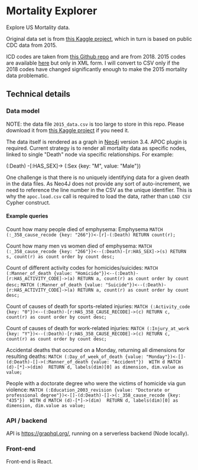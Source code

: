 # Mortality Explorer
Explore US Mortality data. 

Original data set is from [this Kaggle project](https://www.kaggle.com/cdc/mortality "Kaggle"), which in turn is based on public CDC data from 2015. 

ICD codes are taken from [this Github repo](http://github.com/kamillamagna/ICD-10-CSV "this Github repo") and are from 2018. 2015 codes are available [here](https://www.cdc.gov/nchs/icd/icd10cm.htm "here") but only in XML form. I will convert to CSV only if the 2018 codes have changed significantly enough to make the 2015 mortality data problematic.

## Technical details
### Data model
NOTE: the data file `2015_data.csv` is too large to store in this repo. Please download it from [this Kaggle project](https://www.kaggle.com/cdc/mortality "Kaggle") if you need it.

The data itself is rendered as a graph in [Neo4j](https://neo4j.com/ "Neo4j") version 3.4. APOC plugin is required. Current strategy is to render all mortality data as specific nodes, linked to single "Death" node via specific relationships.  For example:

(:Death) -[:HAS_SEX]-> (:Sex {key: "M", value: "Male"})

One challenge is that there is no uniquely identifying data for a given death in the data files. As Neo4J does not provide any sort of auto-increment, we need to reference the line number in the CSV as the unique identifier. This is why the `apoc.load.csv` call is required to load the data, rather than `LOAD CSV` Cypher construct.

#### Example queries
Count how many people died of emphysema:
Emphysema
`MATCH (:_358_cause_recode {key: "266"})<-[r]-(:Death) RETURN count(r);`

Count how many men vs women died of emphysema:
`MATCH (:_358_cause_recode {key: "266"})<--(:Death)-[r:HAS_SEX]->(s) RETURN s, count(r) as count order by count desc;`

Count of different activity codes for homicides/suicides:
`MATCH (:Manner_of_death {value: "Homicide"})<--(:Death)-[r:HAS_ACTIVITY_CODE]->(a) RETURN a, count(r) as count order by count desc;`
`MATCH (:Manner_of_death {value: "Suicide"})<--(:Death)-[r:HAS_ACTIVITY_CODE]->(a) RETURN a, count(r) as count order by count desc;`

Count of causes of death for sports-related injuries:
`MATCH (:Activity_code {key: "0"})<--(:Death)-[r:HAS_358_CAUSE_RECODE]->(c) RETURN c, count(r) as count order by count desc;`

Count of causes of death for work-related injuries:
`MATCH (:Injury_at_work {key: "Y"})<--(:Death)-[r:HAS_358_CAUSE_RECODE]->(c) RETURN c, count(r) as count order by count desc;`

Accidental deaths that occured on a Monday, returning all dimensions for resulting deaths:
`MATCH (:Day_of_week_of_death {value: "Monday"})<-[]-(d:Death)-[]->(:Manner_of_death {value: "Accident"}) 
    WITH d MATCH (d)-[*]->(dim) 
    RETURN d, labels(dim)[0] as dimension, dim.value as value;`

People with a doctorate degree who were the victims of homicide via gun violence:
`MATCH (:Education_2003_revision {value: "Doctorate or professional degree"})<-[]-(d:Death)-[]->(:_358_cause_recode {key: "435"}) 
    WITH d MATCH (d)-[*]->(dim) 
    RETURN d, labels(dim)[0] as dimension, dim.value as value;`



### API / backend
API is https://graphql.org/, running on a serverless backend (Node locally).

### Front-end
Front-end is React.
